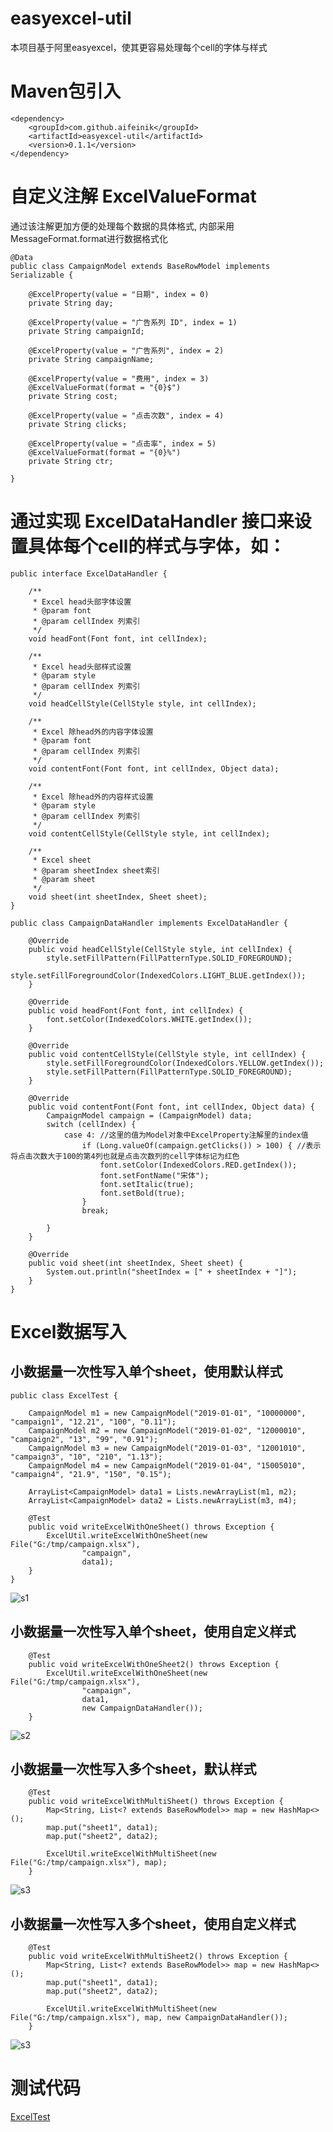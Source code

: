 # easyexcel-util
本项目基于阿里easyexcel，使其更容易处理每个cell的字体与样式  

# Maven包引入
```
<dependency>
    <groupId>com.github.aifeinik</groupId>
    <artifactId>easyexcel-util</artifactId>
    <version>0.1.1</version>
</dependency>

```

# 自定义注解 ExcelValueFormat  
通过该注解更加方便的处理每个数据的具体格式, 内部采用MessageFormat.format进行数据格式化
```
@Data
public class CampaignModel extends BaseRowModel implements Serializable {

    @ExcelProperty(value = "日期", index = 0)
    private String day;

    @ExcelProperty(value = "广告系列 ID", index = 1)
    private String campaignId;

    @ExcelProperty(value = "广告系列", index = 2)
    private String campaignName;

    @ExcelProperty(value = "费用", index = 3)
    @ExcelValueFormat(format = "{0}$")
    private String cost;

    @ExcelProperty(value = "点击次数", index = 4)
    private String clicks;

    @ExcelProperty(value = "点击率", index = 5)
    @ExcelValueFormat(format = "{0}%")
    private String ctr;

}
```

# 通过实现 ExcelDataHandler 接口来设置具体每个cell的样式与字体，如：
```
public interface ExcelDataHandler {

    /**
     * Excel head头部字体设置
     * @param font
     * @param cellIndex 列索引
     */
    void headFont(Font font, int cellIndex);

    /**
     * Excel head头部样式设置
     * @param style
     * @param cellIndex 列索引
     */
    void headCellStyle(CellStyle style, int cellIndex);

    /**
     * Excel 除head外的内容字体设置
     * @param font
     * @param cellIndex 列索引
     */
    void contentFont(Font font, int cellIndex, Object data);

    /**
     * Excel 除head外的内容样式设置
     * @param style
     * @param cellIndex 列索引
     */
    void contentCellStyle(CellStyle style, int cellIndex);

    /**
     * Excel sheet
     * @param sheetIndex sheet索引
     * @param sheet
     */
    void sheet(int sheetIndex, Sheet sheet);
}

public class CampaignDataHandler implements ExcelDataHandler {

    @Override
    public void headCellStyle(CellStyle style, int cellIndex) {
        style.setFillPattern(FillPatternType.SOLID_FOREGROUND);
        style.setFillForegroundColor(IndexedColors.LIGHT_BLUE.getIndex());
    }

    @Override
    public void headFont(Font font, int cellIndex) {
        font.setColor(IndexedColors.WHITE.getIndex());
    }

    @Override
    public void contentCellStyle(CellStyle style, int cellIndex) {
        style.setFillForegroundColor(IndexedColors.YELLOW.getIndex());
        style.setFillPattern(FillPatternType.SOLID_FOREGROUND);
    }

    @Override
    public void contentFont(Font font, int cellIndex, Object data) {
        CampaignModel campaign = (CampaignModel) data;
        switch (cellIndex) {
            case 4: //这里的值为Model对象中ExcelProperty注解里的index值
                if (Long.valueOf(campaign.getClicks()) > 100) { //表示将点击次数大于100的第4列也就是点击次数列的cell字体标记为红色
                    font.setColor(IndexedColors.RED.getIndex());
                    font.setFontName("宋体");
                    font.setItalic(true);
                    font.setBold(true);
                }
                break;

        }
    }

    @Override
    public void sheet(int sheetIndex, Sheet sheet) {
        System.out.println("sheetIndex = [" + sheetIndex + "]");
    }
}
```
# Excel数据写入
## 小数据量一次性写入单个sheet，使用默认样式
```
public class ExcelTest {

    CampaignModel m1 = new CampaignModel("2019-01-01", "10000000", "campaign1", "12.21", "100", "0.11");
    CampaignModel m2 = new CampaignModel("2019-01-02", "12000010", "campaign2", "13", "99", "0.91");
    CampaignModel m3 = new CampaignModel("2019-01-03", "12001010", "campaign3", "10", "210", "1.13");
    CampaignModel m4 = new CampaignModel("2019-01-04", "15005010", "campaign4", "21.9", "150", "0.15");

    ArrayList<CampaignModel> data1 = Lists.newArrayList(m1, m2);
    ArrayList<CampaignModel> data2 = Lists.newArrayList(m3, m4);

    @Test
    public void writeExcelWithOneSheet() throws Exception {
        ExcelUtil.writeExcelWithOneSheet(new File("G:/tmp/campaign.xlsx"),
                "campaign",
                data1);
    }
}
```
![s1](https://github.com/AIFEINIK/img-resource/blob/master/easyexcel-util/0011.png)

## 小数据量一次性写入单个sheet，使用自定义样式
```
    @Test
    public void writeExcelWithOneSheet2() throws Exception {
        ExcelUtil.writeExcelWithOneSheet(new File("G:/tmp/campaign.xlsx"),
                "campaign",
                data1,
                new CampaignDataHandler());
    }
```
![s2](https://github.com/AIFEINIK/img-resource/blob/master/easyexcel-util/0012.png)

## 小数据量一次性写入多个sheet，默认样式
```
    @Test
    public void writeExcelWithMultiSheet() throws Exception {
        Map<String, List<? extends BaseRowModel>> map = new HashMap<>();
        map.put("sheet1", data1);
        map.put("sheet2", data2);

        ExcelUtil.writeExcelWithMultiSheet(new File("G:/tmp/campaign.xlsx"), map);
    }
```
![s3](https://github.com/AIFEINIK/img-resource/blob/master/easyexcel-util/0013.png)

## 小数据量一次性写入多个sheet，使用自定义样式
```
    @Test
    public void writeExcelWithMultiSheet2() throws Exception {
        Map<String, List<? extends BaseRowModel>> map = new HashMap<>();
        map.put("sheet1", data1);
        map.put("sheet2", data2);

        ExcelUtil.writeExcelWithMultiSheet(new File("G:/tmp/campaign.xlsx"), map, new CampaignDataHandler());
    }
```
![s3](https://github.com/AIFEINIK/img-resource/blob/master/easyexcel-util/0014.png)

# 测试代码
[ExcelTest](https://github.com/AIFEINIK/easyexcel-util/blob/master/src/main/test/java/com/feinik/excel/test/ExcelTest.java)
